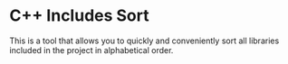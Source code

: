 # С++ Includes Sort

This is a tool that allows you to quickly and
conveniently sort all libraries included in the project in
alphabetical order.